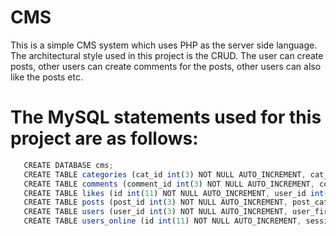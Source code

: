 # CMS
 This is a simple CMS system which uses PHP as the server side language.
 The architectural style used in this project is the CRUD.
 The user can create posts, other users can create comments for the posts, other users can also like the posts etc.

# The MySQL statements used for this project are as follows:

```js
   CREATE DATABASE cms;
   CREATE TABLE categories (cat_id int(3) NOT NULL AUTO_INCREMENT, cat_title varchar(255), PRIMARY KEY (cat_id));
   CREATE TABLE comments (comment_id int(3) NOT NULL AUTO_INCREMENT, comment_post_id int(3), comment_author varchar(255), comment_email varchar(255), comment_content varchar(255), comment_status varchar(255), comment_date date, PRIMARY KEY (comment_id));
   CREATE TABLE likes (id int(11) NOT NULL AUTO_INCREMENT, user_id int(11), post_id int(11), PRIMARY KEY (id));
   CREATE TABLE posts (post_id int(3) NOT NULL AUTO_INCREMENT, post_category_id int(3), post_title varchar(255), post_author varchar(255), post_user varchar(255), post_date date, post_image text, post_content varchar(255), post_tags text, post_comment_count varchar(11), post_status varchar(255), post_views_count int(11), likes int(11), PRIMARY KEY (post_id));
   CREATE TABLE users (user_id int(3) NOT NULL AUTO_INCREMENT, user_firstname varchar(255), user_lastname varchar(255), user_role varchar(255), username varchar(255), user_image text, user_email varchar(255), user_password varchar(255), user_date date, randsalt varchar(255) DEFAULT '$2y$10$anexamplestringforsalt', token text, PRIMARY KEY (user_id));
   CREATE TABLE users_online (id int(11) NOT NULL AUTO_INCREMENT, session varchar(255), time int(11), PRIMARY KEY (id));
```
